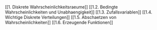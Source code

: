 [[1. Diskrete Wahrscheinlichkeitsraeume]]
	[[1.2. Bedingte Wahrscheinlichkeiten und Unabhaengigkeit]]
	[[1.3. Zufallsvariablen]]
	[[1.4. Wichtige Diskrete Verteilungen]]
	[[1.5. Abschaetzen von Wahrscheinlichkeiten]]
	[[1.6. Erzeugende Funktionen]]